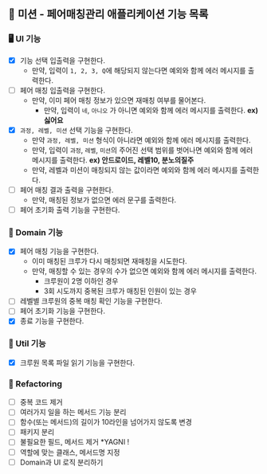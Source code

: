 ## 🚀 미션 - 페어매칭관리 애플리케이션 기능 목록

### 🖥 UI 기능

- [X] 기능 선택 입출력을 구현한다.
  + 만약, 입력이 `1, 2, 3, Q`에 해당되지 않는다면 예외와 함께 에러 메시지를 출력한다.
- [ ] 페어 매칭 입출력을 구현한다.
  + 만약, 이미 페어 매칭 정보가 있으면 재매칭 여부를 물어본다.
    * 만약, 입력이 `네`, `아니오` 가 아니면 예외와 함께 에러 메시지를 출력한다. **ex) 싫어요**
- [X] `과정, 레벨, 미션` 선택 기능을 구현한다.
  + 만약 `과정, 레벨, 미션` 형식이 아니라면 예외와 함께 에러 메시지를 출력한다.
  + 만약, 입력이 `과정`, `레벨`, `미션`의 주어진 선택 범위를 벗어나면 예외와 함께 에러 메시지를 출력한다. **ex) 안드로이드, 레벨10, 분노의질주**
  + 만약, 레벨과 미션이 매칭되지 않는 값이라면 예외와 함께 에러 메시지를 출력한다.
- [ ] 페어 매칭 결과 출력을 구현한다.
  - 만약, 매칭된 정보가 없으면 에러 문구를 출력한다.
- [ ] 페어 초기화 출력 기능을 구현한다.
  
### 🎨 Domain 기능

- [X] 페어 매칭 기능을 구현한다.
  + 이미 매칭된 크루가 다시 매칭되면 재매칭을 시도한다.
  + 만약, 매칭할 수 있는 경우의 수가 없으면 예외와 함께 에러 메시지를 출력한다.
    * 크루원이 2명 이하인 경우
    * 3회 시도까지 중복된 크루가 매칭된 인원이 있는 경우
- [ ] 레벨별 크루원의 중복 매칭 확인 기능을 구현한다.
- [ ] 페어 초기화 기능을 구현한다.
- [X] 종료 기능을 구현한다.

### 🧰️ Util 기능

- [X] 크루원 목록 파일 읽기 기능을 구현한다.

### 🚧 Refactoring

- [ ] 중복 코드 제거
- [ ] 여러가지 일을 하는 메서드 기능 분리
- [ ] 함수(또는 메서드)의 길이가 10라인을 넘어가지 않도록 변경
- [ ] 패키지 분리
- [ ] 불필요한 필드, 메서드 제거 *YAGNI !
- [ ] 역할에 맞는 클래스, 메서드명 지정
- [ ] Domain과 UI 로직 분리하기
